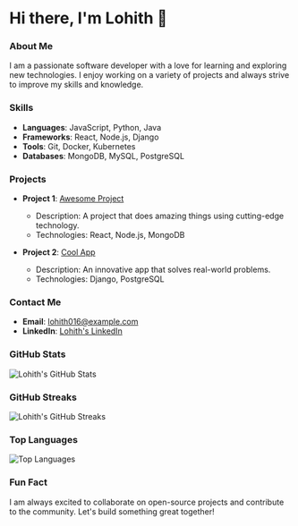 # Hi there, I'm Lohith 👋

### About Me

I am a passionate software developer with a love for learning and exploring new technologies. I enjoy working on a variety of projects and always strive to improve my skills and knowledge.

### Skills

- **Languages**: JavaScript, Python, Java
- **Frameworks**: React, Node.js, Django
- **Tools**: Git, Docker, Kubernetes
- **Databases**: MongoDB, MySQL, PostgreSQL

### Projects

- **Project 1**: [Awesome Project](https://github.com/Lohith016/awesome-project)
  - Description: A project that does amazing things using cutting-edge technology.
  - Technologies: React, Node.js, MongoDB

- **Project 2**: [Cool App](https://github.com/Lohith016/cool-app)
  - Description: An innovative app that solves real-world problems.
  - Technologies: Django, PostgreSQL

### Contact Me

- **Email**: [lohith016@example.com](mailto:lohith934613@gmail.com)
- **LinkedIn**: [Lohith's LinkedIn]([https://www.linkedin.com/in/lohith016](https://www.linkedin.com/in/lohith1616/))


### GitHub Stats

![Lohith's GitHub Stats](https://github-readme-stats.vercel.app/api?username=Lohith016&show_icons=true&theme=radical)

### GitHub Streaks

![Lohith's GitHub Streaks](https://github-readme-streak-stats.herokuapp.com/?user=Lohith016&theme=radical)

### Top Languages

![Top Languages](https://github-readme-stats.vercel.app/api/top-langs/?username=Lohith016&layout=compact&theme=radical)

### Fun Fact

I am always excited to collaborate on open-source projects and contribute to the community. Let's build something great together!
